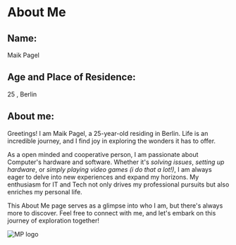 # About Me

## Name:

Maik Pagel

## Age and Place of Residence:

25 , Berlin

## About me:

Greetings! I am Maik Pagel, a 25-year-old residing in Berlin. Life is an incredible journey, and I find joy in exploring the wonders it has to offer.

As a open minded and cooperative person, I am passionate about Computer's hardware and software. Whether it's *solving issues*, *setting up hardware*, or *simply playing video games (i do that a lot!)*, I am always eager to delve into new experiences and expand my horizons. My enthusiasm for IT and Tech not only drives my professional pursuits but also enriches my personal life.

This About Me page serves as a glimpse into who I am, but there's always more to discover. Feel free to connect with me, and let's embark on this journey of exploration together!

![MP logo](https://cdn.discordapp.com/attachments/687763120550051919/1208045799783800842/mp.png?ex=65e1db53&is=65cf6653&hm=393e3a8d4f3c8fd146cfba8ac4d49e5680873b8c5fb25d7e921fee7c811b0ea2& "MP")
